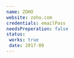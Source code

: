 ```yaml
---
name: ZOHO
website: zoho.com
credentials: emailPass
needsPreperation: false
status:
 works: true
 date: 2017-09
---
```

